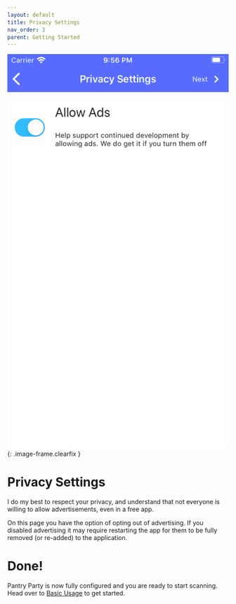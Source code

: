 ```yaml
---
layout: default
title: Privacy Settings
nav_order: 3
parent: Getting Started
---
```


![Privacy Settings](./assets/privacy_settings.png)
{: .image-frame.clearfix }

# Privacy Settings

I do my best to respect your privacy, and understand that not everyone is willing to allow advertisements, even in a free app.

On this page you have the option of opting out of advertising. If you disabled advertising it may require restarting the app for them to be fully removed (or re-added) to the application.

# Done!
Pantry Party is now fully configured and you are ready to start scanning. Head over to [Basic Usage](../basic-usage) to get started.
